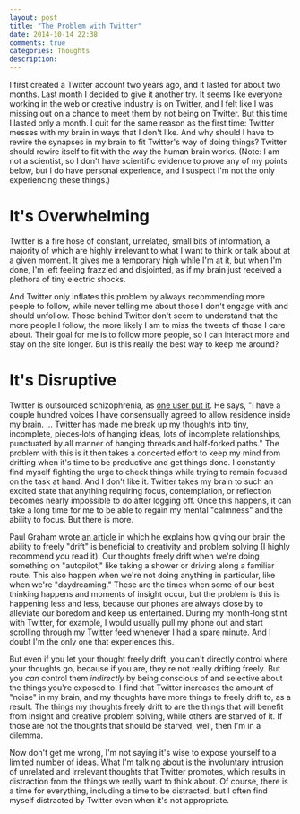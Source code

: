 ```yaml
---
layout: post
title: "The Problem with Twitter"
date: 2014-10-14 22:38
comments: true
categories: Thoughts
description:
---
```


I first created a Twitter account two years ago, and it lasted for about two months. Last month I decided to give it another try. It seems like everyone working in the web or creative industry is on Twitter, and I felt like I was missing out on a chance to meet them by not being on Twitter. But this time I lasted only a month. I quit for the same reason as the first time: Twitter messes with my brain in ways that I don't like. And why should I have to rewire the synapses in my brain to fit Twitter's way of doing things? Twitter should rewire itself to fit with the way the human brain works. (Note: I am not a scientist, so I don't have scientific evidence to prove any of my points below, but I do have personal experience, and I suspect I'm not the only experiencing these things.)

# It's Overwhelming

Twitter is a fire hose of constant, unrelated, small bits of information, a majority of which are highly irrelevant to what I want to think or talk about at a given moment. It gives me a temporary high while I'm at it, but when I'm done, I'm left feeling frazzled and disjointed, as if my brain just received a plethora of tiny electric shocks.

And Twitter only inflates this problem by always recommending more people to follow, while never telling me about those I don't engage with and should unfollow. Those behind Twitter don't seem to understand that the more people I follow, the more likely I am to miss the tweets of those I care about. Their goal for me is to follow more people, so I can interact more and stay on the site longer. But is this really the best way to keep me around?

# It's Disruptive

Twitter is outsourced schizophrenia, as [one user put it](http://adambrault.com/2012/12/04/i-quit-twitter-for-a-month-and-it-completely-changed-my). He says, "I have a couple hundred voices I have consensually agreed to allow residence inside my brain. ... Twitter has made me break up my thoughts into tiny, incomplete, pieces&dash;lots of hanging ideas, lots of incomplete relationships, punctuated by all manner of hanging threads and half-forked paths." The problem with this is it then takes a concerted effort to keep my mind from drifting when it's time to be productive and get things done. I constantly find myself fighting the urge to check things while trying to remain focused on the task at hand. And I don't like it. Twitter takes my brain to such an excited state that anything requiring focus, contemplation, or reflection becomes nearly impossible to do after logging off. Once this happens, it can take a long time for me to be able to regain my mental "calmness" and the ability to focus. But there is more.

Paul Graham wrote [an article](http://paulgraham.com/top.html) in which he explains how giving our brain the ability to freely "drift" is beneficial to creativity and problem solving (I highly recommend you read it). Our thoughts freely drift when we're doing something on "autopilot," like taking a shower or driving along a familiar route. This also happen when we're not doing anything in particular, like when we're "daydreaming." These are the times when some of our best thinking happens and moments of insight occur, but the problem is this is happening less and less, because our phones are always close by to alleviate our boredom and keep us entertained. During my month-long stint with Twitter, for example, I would usually pull my phone out and start scrolling through my Twitter feed whenever I had a spare minute. And I doubt I'm the only one that experiences this.

But even if you let your thought freely drift, you can't directly control where your thoughts go, because if you are, they're not really drifting freely. But you *can* control them *indirectly* by being conscious of and selective about the things you're exposed to. I find that Twitter increases the amount of "noise" in my brain, and my thoughts have more things to freely drift to, as a result. The things my thoughts freely drift to are the things that will benefit from insight and creative problem solving, while others are starved of it. If those are not the thoughts that should be starved, well, then I'm in a dilemma.

Now don't get me wrong, I'm not saying it's wise to expose yourself to a limited number of ideas. What I'm talking about is the involuntary intrusion of unrelated and irrelevant thoughts that Twitter promotes, which results in distraction from the things we really want to think about. Of course, there is a time for everything, including a time to be distracted, but I often find myself distracted by Twitter even when it's not appropriate.
